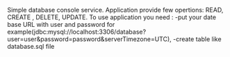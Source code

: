Simple database console service. 
Application provide few opertions: READ, CREATE , DELETE, UPDATE.
To use application you need : -put your date base URL with user and password for example(jdbc:mysql://localhost:3306/database?user=user&password=password&serverTimezone=UTC), -create table like database.sql file
